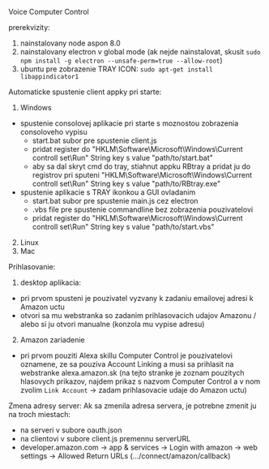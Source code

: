 Voice Computer Control

prerekvizity:
1. nainstalovany node aspon 8.0
2. nainstalovany electron v global mode
(ak nejde nainstalovat, skusit `sudo npm install -g electron --unsafe-perm=true --allow-root`)
3. ubuntu pre zobrazenie TRAY ICON: `sudo apt-get install libappindicator1` 

Automaticke spustenie client appky pri starte:
1. Windows
  - spustenie consolovej aplikacie pri starte s moznostou zobrazenia consoloveho vypisu
    - start.bat subor pre spustenie client.js
    - pridat register do "HKLM\Software\Microsoft\Windows\Current controll set\Run\" String key s value "path/to/start.bat"
    - aby sa dal skryt cmd do tray, stiahnut appku RBtray a pridat ju do registrov pri sputeni      "HKLM\Software\Microsoft\Windows\Current controll set\Run\" String key s value "path/to/RBtray.exe"
  - spustenie aplikacie s TRAY ikonkou a GUI ovladanim
    - start.bat subor pre spustenie main.js cez electron
    - .vbs file pre spustenie commandline bez zobrazenia pouzivatelovi
    - pridat register do "HKLM\Software\Microsoft\Windows\Current controll set\Run\" String key s value "path/to/start.vbs"
2. Linux
3. Mac

Prihlasovanie:
 1. desktop aplikacia: 
   - pri prvom spusteni je pouzivatel vyzvany k zadaniu emailovej adresi k Amazon uctu
   - otvori sa mu webstranka so zadanim prihlasovacich udajov Amazonu / alebo si ju otvori manualne (konzola mu vypise adresu)
 2. Amazon zariadenie
   - pri prvom pouziti Alexa skillu Computer Control je pouzivatelovi oznamene, ze sa pouziva Account Linking a musi sa prihlasit na webstranke alexa.amazon.sk (na tejto stranke je zoznam pouzitych hlasovych prikazov, najdem prikaz s nazvom Computer Control a v nom zvolim `Link Account` -> zadam prihlasovacie udaje do Amazon uctu)

Zmena adresy server:
Ak sa zmenila adresa servera, je potrebne zmenit ju na troch miestach:
- na serveri v subore oauth.json
- na clientovi v subore client.js premennu serverURL
- developer.amazon.com -> app & services -> Login with amazon -> web settings -> Allowed Return URLs (.../connect/amazon/callback)
